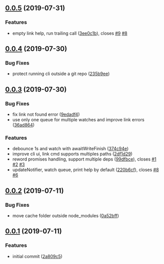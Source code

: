 ## [0.0.5](https://github.com/hugomrdias/connect-deps/compare/v0.0.4...v0.0.5) (2019-07-31)


### Features

* empty link help, run trailing call ([3ee0c1b](https://github.com/hugomrdias/connect-deps/commit/3ee0c1b)), closes [#9](https://github.com/hugomrdias/connect-deps/issues/9) [#8](https://github.com/hugomrdias/connect-deps/issues/8)



## [0.0.4](https://github.com/hugomrdias/connect-deps/compare/v0.0.3...v0.0.4) (2019-07-30)


### Bug Fixes

* protect running cli outside a git repo ([235b9ee](https://github.com/hugomrdias/connect-deps/commit/235b9ee))



## [0.0.3](https://github.com/hugomrdias/connect-deps/compare/v0.0.2...v0.0.3) (2019-07-30)


### Bug Fixes

* fix link not found error ([9edadf4](https://github.com/hugomrdias/connect-deps/commit/9edadf4))
* use only one queue for multiple watches and improve link errors ([36ad864](https://github.com/hugomrdias/connect-deps/commit/36ad864))


### Features

* debounce 1s and watch with awaitWriteFinish ([374c94e](https://github.com/hugomrdias/connect-deps/commit/374c94e))
* improve cli ui, link cmd supports multiples paths ([2df1d29](https://github.com/hugomrdias/connect-deps/commit/2df1d29))
* reword promises handling, support multiple deps ([99dfbce](https://github.com/hugomrdias/connect-deps/commit/99dfbce)), closes [#1](https://github.com/hugomrdias/connect-deps/issues/1) [#2](https://github.com/hugomrdias/connect-deps/issues/2) [#3](https://github.com/hugomrdias/connect-deps/issues/3)
* updateNotifier, watch queue, print help by default ([220b6cf](https://github.com/hugomrdias/connect-deps/commit/220b6cf)), closes [#8](https://github.com/hugomrdias/connect-deps/issues/8) [#6](https://github.com/hugomrdias/connect-deps/issues/6)



## [0.0.2](https://github.com/hugomrdias/connect-deps/compare/v0.0.1...v0.0.2) (2019-07-11)


### Bug Fixes

* move cache folder outside node_modules ([0a52bff](https://github.com/hugomrdias/connect-deps/commit/0a52bff))



## [0.0.1](https://github.com/hugomrdias/connect-deps/compare/2a809c5...v0.0.1) (2019-07-11)


### Features

* initial commit ([2a809c5](https://github.com/hugomrdias/connect-deps/commit/2a809c5))



